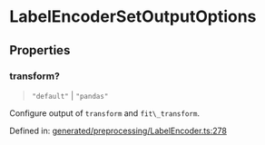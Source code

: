 # LabelEncoderSetOutputOptions

## Properties

### transform?

> `"default"` \| `"pandas"`

Configure output of `transform` and `fit\_transform`.

Defined in:  [generated/preprocessing/LabelEncoder.ts:278](https://github.com/transitive-bullshit/scikit-learn-ts/blob/92ab806/packages/sklearn/src/generated/preprocessing/LabelEncoder.ts#L278)
